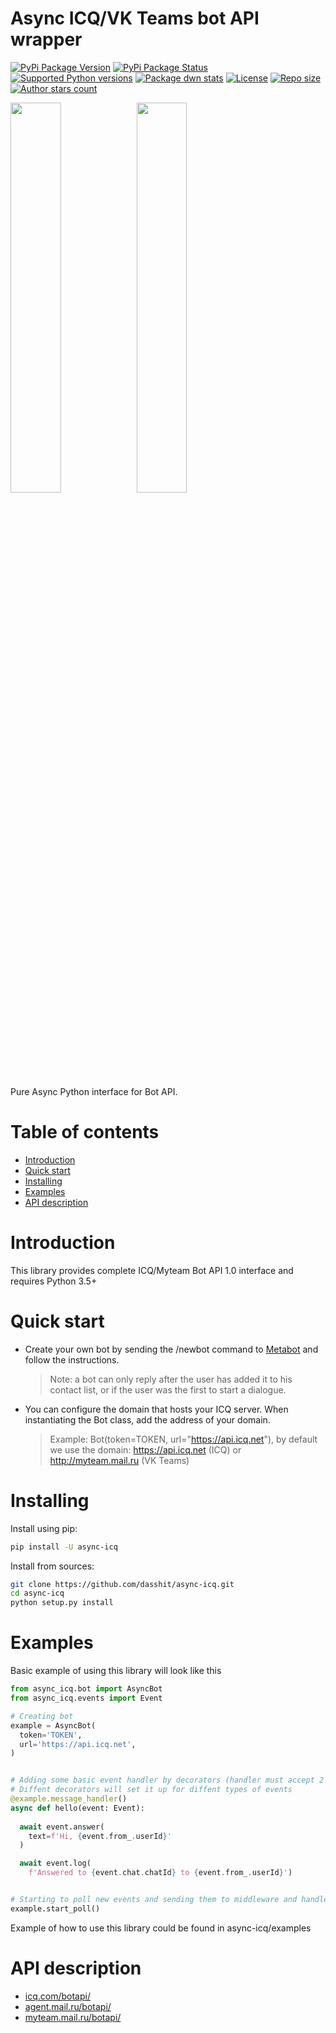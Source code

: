 # Async ICQ/VK Teams bot API wrapper

[![PyPi Package Version](https://img.shields.io/pypi/v/async_icq)](https://pypi.org/project/async-icq/)
[![PyPi Package Status](https://img.shields.io/pypi/status/async_icq?color=green&label=stable)](https://pypi.org/project/async-icq/)
[![Supported Python versions](https://img.shields.io/pypi/pyversions/async_icq)](https://pypi.org/project/async-icq/)
[![Package dwn stats](https://img.shields.io/pypi/dm/async_icq)](https://pypi.org/project/async-icq/)
[![License](https://img.shields.io/github/license/dasshit/async-icq)](https://pypi.org/project/async-icq/)
[![Repo size](https://img.shields.io/github/repo-size/dasshit/async-icq)](https://pypi.org/project/async-icq/)
[![Author stars count](https://img.shields.io/github/stars/dasshit?style=social)](https://pypi.org/project/async-icq/)

<img src="https://icq.com/botapi/res/logo_icq_new.png" width="40%"><img src="https://myteam.mail.ru/botapi/res/logo_myteam.png" width="40%">

Pure Async Python interface for Bot API.

# Table of contents
- [Introduction](#introduction)
- [Quick start](#quick-start)
- [Installing](#installing)
- [Examples](#examples)
- [API description](#api-description)

# Introduction

This library provides complete ICQ/Myteam Bot API 1.0 interface and requires Python 3.5+

# Quick start

* Create your own bot by sending the /newbot command to <a href="https://icq.com/people/70001">Metabot</a> and follow the instructions.
    >Note: a bot can only reply after the user has added it to his contact list, or if the user was the first to start a dialogue.
* You can configure the domain that hosts your ICQ server. When instantiating the Bot class, add the address of your domain.
    > Example: Bot(token=TOKEN, url="https://api.icq.net"), by default we use the domain: https://api.icq.net (ICQ) or http://myteam.mail.ru (VK Teams)

# Installing

Install using pip:
```bash
pip install -U async-icq
```

Install from sources:
```bash
git clone https://github.com/dasshit/async-icq.git
cd async-icq
python setup.py install
```

# Examples

Basic example of using this library will look like this

```python
from async_icq.bot import AsyncBot
from async_icq.events import Event

# Creating bot
example = AsyncBot(
  token='TOKEN',
  url='https://api.icq.net',
)


# Adding some basic event handler by decorators (handler must accept 2 arguments: bot and event)
# Diffent decorators will set it up for diffent types of events
@example.message_handler()
async def hello(event: Event):
  
  await event.answer(
    text=f'Hi, {event.from_.userId}'
  )

  await event.log(
    f'Answered to {event.chat.chatId} to {event.from_.userId}')


# Starting to poll new events and sending them to middleware and handlers
example.start_poll()
```

Example of how to use this library could be found in async-icq/examples

# API description
<ul>
    <li><a href="https://icq.com/botapi/">icq.com/botapi/</a></li>
    <li><a href="https://agent.mail.ru/botapi/">agent.mail.ru/botapi/</a></li>
    <li><a href="https://myteam.mail.ru/botapi/">myteam.mail.ru/botapi/</a></li>
</ul>